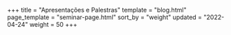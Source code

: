 +++
title = "Apresentações e Palestras"
template = "blog.html"
page_template = "seminar-page.html"
sort_by = "weight"
updated = "2022-04-24"
weight = 50
+++
